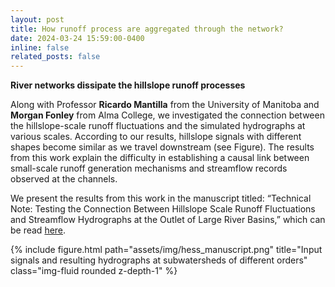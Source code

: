 ```yaml
---
layout: post
title: How runoff process are aggregated through the network?
date: 2024-03-24 15:59:00-0400
inline: false
related_posts: false
---
```


**River networks dissipate the hillslope runoff processes** 

Along with Professor **Ricardo Mantilla** from the University of Manitoba and **Morgan Fonley** from Alma College, we investigated the connection between the hillslope-scale runoff fluctuations and the simulated hydrographs at various scales. According to our results, hillslope signals with different shapes become similar as we travel downstream (see Figure). The results from this work explain the difficulty in establishing a causal link between small-scale runoff generation mechanisms and streamflow records observed at the channels. 

We present the results from this work in the manuscript titled: “Technical Note: Testing the Connection Between Hillslope Scale Runoff Fluctuations and Streamflow Hydrographs at the Outlet of Large River Basins,” which can be read [here](https://hess.copernicus.org/preprints/hess-2023-187/).

{% include figure.html path="assets/img/hess_manuscript.png" title="Input signals and resulting hydrographs at subwatersheds of different orders" class="img-fluid rounded z-depth-1" %}
 
